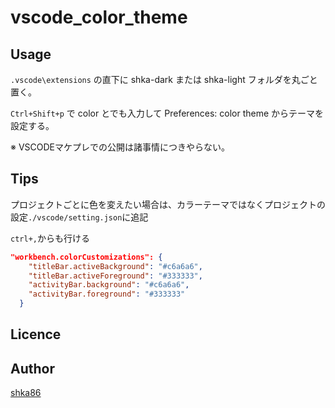 vscode_color_theme
====

Usage
---

`.vscode\extensions` の直下に shka-dark または shka-light フォルダを丸ごと置く。

`Ctrl+Shift+p` で color とでも入力して Preferences: color theme からテーマを設定する。

※ VSCODEマケプレでの公開は諸事情につきやらない。


Tips
---
プロジェクトごとに色を変えたい場合は、カラーテーマではなくプロジェクトの設定`./vscode/setting.json`に追記

`ctrl+,`からも行ける

```json
"workbench.colorCustomizations": {
    "titleBar.activeBackground": "#c6a6a6",
    "titleBar.activeForeground": "#333333",
    "activityBar.background": "#c6a6a6",
    "activityBar.foreground": "#333333"
  }
```


Licence
---

<!-- [MIT](https://github.com/shka86/foo/blob/master/LICENCE) -->

Author
---

[shka86](https://github.com/shka86)
